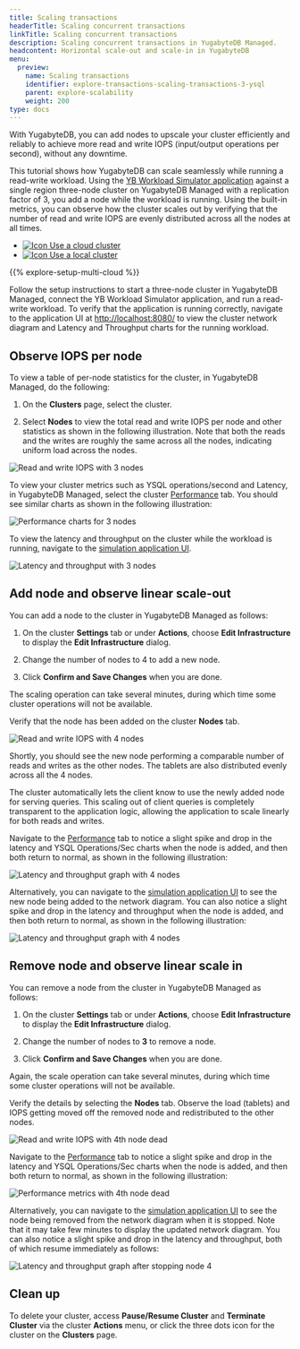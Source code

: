 ```yaml
---
title: Scaling transactions
headerTitle: Scaling concurrent transactions
linkTitle: Scaling concurrent transactions
description: Scaling concurrent transactions in YugabyteDB Managed.
headcontent: Horizontal scale-out and scale-in in YugabyteDB
menu:
  preview:
    name: Scaling transactions
    identifier: explore-transactions-scaling-transactions-3-ysql
    parent: explore-scalability
    weight: 200
type: docs
---
```


With YugabyteDB, you can add nodes to upscale your cluster efficiently and reliably to achieve more read and write IOPS (input/output operations per second), without any downtime.

This tutorial shows how YugabyteDB can scale seamlessly while running a read-write workload. Using the [YB Workload Simulator application](https://github.com/YugabyteDB-Samples/yb-workload-simulator) against a single region three-node cluster on YugabyteDB Managed with a replication factor of 3, you add a node while the workload is running. Using the built-in metrics, you can observe how the cluster scales out by verifying that the number of read and write IOPS are evenly distributed across all the nodes at all times.

<ul class="nav nav-tabs-alt nav-tabs-yb">
  <li>
    <a href="../scaling-transactions-cloud/" class="nav-link active">
              <img src="/icons/cloud-icon.svg" alt="Icon">
Use a cloud cluster
    </a>
  </li>
  <li>
    <a href="../scaling-transactions/" class="nav-link">
              <img src="/icons/server-iconsvg.svg" alt="Icon">
Use a local cluster
    </a>
  </li>
</ul>

{{% explore-setup-multi-cloud %}}

Follow the setup instructions to start a three-node cluster in YugabyteDB Managed, connect the YB Workload Simulator application, and run a read-write workload. To verify that the application is running correctly, navigate to the application UI at <http://localhost:8080/> to view the cluster network diagram and Latency and Throughput charts for the running workload.

## Observe IOPS per node

To view a table of per-node statistics for the cluster, in YugabyteDB Managed, do the following:

1. On the **Clusters** page, select the cluster.

1. Select **Nodes** to view the total read and write IOPS per node and other statistics as shown in the following illustration. Note that both the reads and the writes are roughly the same across all the nodes, indicating uniform load across the nodes.

![Read and write IOPS with 3 nodes](/images/ce/transactions_cloud_observe1.png)

To view your cluster metrics such as YSQL operations/second and Latency, in YugabyteDB Managed, select the cluster [Performance](/preview/yugabyte-cloud/cloud-monitor/overview/#performance-metrics) tab. You should see similar charts as shown in the following illustration:

![Performance charts for 3 nodes](/images/ce/transactions_cloud_chart.png)

To view the latency and throughput on the cluster while the workload is running, navigate to the [simulation application UI](http://127.0.0.1:8000/).

![Latency and throughput with 3 nodes](/images/ce/simulation-graph-cloud.png)

## Add node and observe linear scale-out

You can add a node to the cluster in YugabyteDB Managed as follows:

1. On the cluster **Settings** tab or under **Actions**, choose **Edit Infrastructure** to display the **Edit Infrastructure** dialog.

1. Change the number of nodes to 4 to add a new node.

1. Click **Confirm and Save Changes** when you are done.

The scaling operation can take several minutes, during which time some cluster operations will not be available.

Verify that the node has been added on the cluster **Nodes** tab.

![Read and write IOPS with 4 nodes](/images/ce/add-node-cloud.png)

Shortly, you should see the new node performing a comparable number of reads and writes as the other nodes. The tablets are also distributed evenly across all the 4 nodes.

The cluster automatically lets the client know to use the newly added node for serving queries. This scaling out of client queries is completely transparent to the application logic, allowing the application to scale linearly for both reads and writes.

Navigate to the [Performance](/preview/yugabyte-cloud/cloud-monitor/overview/) tab to notice a slight spike and drop in the latency and YSQL Operations/Sec charts when the node is added, and then both return to normal, as shown in the following illustration:

![Latency and throughput graph with 4 nodes](/images/ce/add-node-cloud-chart.png)

Alternatively, you can navigate to the [simulation application UI](http://127.0.0.1:8000/) to see the new node being added to the network diagram. You can also notice a slight spike and drop in the latency and throughput when the node is added, and then both return to normal, as shown in the following illustration:

![Latency and throughput graph with 4 nodes](/images/ce/add-node-graph-cloud.png)

## Remove node and observe linear scale in

You can remove a node from the cluster in YugabyteDB Managed as follows:

1. On the cluster **Settings** tab or under **Actions**, choose **Edit Infrastructure** to display the **Edit Infrastructure** dialog.

1. Change the number of nodes to **3** to remove a node.

1. Click **Confirm and Save Changes** when you are done.

Again, the scale operation can take several minutes, during which time some cluster operations will not be available.

Verify the details by selecting the **Nodes** tab. Observe the load (tablets) and IOPS getting moved off the removed node and redistributed to the other nodes.

![Read and write IOPS with 4th node dead](/images/ce/stop-node.png)

Navigate to the [Performance](preview/yugabyte-cloud/cloud-monitor/overview/) tab to notice a slight spike and drop in the latency and YSQL Operations/Sec charts when the node is added, and then both return to normal, as shown in the following illustration:

![Performance metrics with 4th node dead](/images/ce/stop-node-chart.png)

Alternatively, you can navigate to the [simulation application UI](http://127.0.0.1:8000/) to see the node being removed from the network diagram when it is stopped. Note that it may take few minutes to display the updated network diagram. You can also notice a slight spike and drop in the latency and throughput, both of which resume immediately as follows:

![Latency and throughput graph after stopping node 4](/images/ce/stop-node-graph-cloud.png)

## Clean up

To delete your cluster, access **Pause/Resume Cluster** and **Terminate Cluster** via the cluster **Actions** menu, or click the three dots icon for the cluster on the **Clusters** page.
